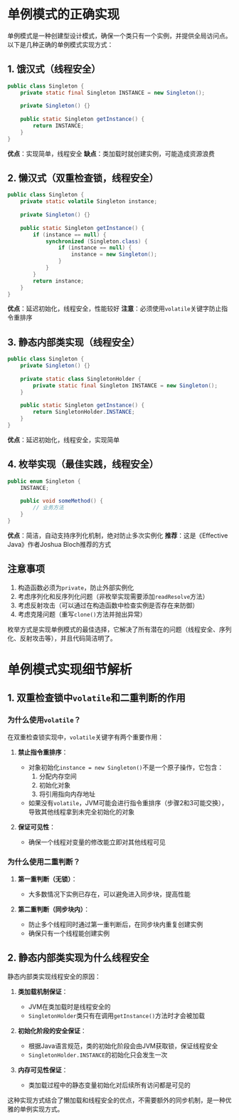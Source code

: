 # 单例模式的正确实现

单例模式是一种创建型设计模式，确保一个类只有一个实例，并提供全局访问点。以下是几种正确的单例模式实现方式：

## 1. 饿汉式（线程安全）

```java
public class Singleton {
    private static final Singleton INSTANCE = new Singleton();
    
    private Singleton() {}
    
    public static Singleton getInstance() {
        return INSTANCE;
    }
}
```

**优点**：实现简单，线程安全
**缺点**：类加载时就创建实例，可能造成资源浪费

## 2. 懒汉式（双重检查锁，线程安全）

```java
public class Singleton {
    private static volatile Singleton instance;
    
    private Singleton() {}
    
    public static Singleton getInstance() {
        if (instance == null) {
            synchronized (Singleton.class) {
                if (instance == null) {
                    instance = new Singleton();
                }
            }
        }
        return instance;
    }
}
```

**优点**：延迟初始化，线程安全，性能较好
**注意**：必须使用`volatile`关键字防止指令重排序

## 3. 静态内部类实现（线程安全）

```java
public class Singleton {
    private Singleton() {}
    
    private static class SingletonHolder {
        private static final Singleton INSTANCE = new Singleton();
    }
    
    public static Singleton getInstance() {
        return SingletonHolder.INSTANCE;
    }
}
```

**优点**：延迟初始化，线程安全，实现简单

## 4. 枚举实现（最佳实践，线程安全）

```java
public enum Singleton {
    INSTANCE;
    
    public void someMethod() {
        // 业务方法
    }
}
```

**优点**：简洁，自动支持序列化机制，绝对防止多次实例化
**推荐**：这是《Effective Java》作者Joshua Bloch推荐的方式

## 注意事项

1. 构造函数必须为`private`，防止外部实例化
2. 考虑序列化和反序列化问题（非枚举实现需要添加`readResolve`方法）
3. 考虑反射攻击（可以通过在构造函数中检查实例是否存在来防御）
4. 考虑克隆问题（重写`clone()`方法并抛出异常）

枚举方式是实现单例模式的最佳选择，它解决了所有潜在的问题（线程安全、序列化、反射攻击等），并且代码简洁明了。

# 单例模式实现细节解析

## 1. 双重检查锁中`volatile`和二重判断的作用

### 为什么使用`volatile`？

在双重检查锁实现中，`volatile`关键字有两个重要作用：

1. **禁止指令重排序**：
   - 对象初始化`instance = new Singleton()`不是一个原子操作，它包含：
     1. 分配内存空间
     2. 初始化对象
     3. 将引用指向内存地址
   - 如果没有`volatile`，JVM可能会进行指令重排序（步骤2和3可能交换），导致其他线程拿到未完全初始化的对象

2. **保证可见性**：
   - 确保一个线程对变量的修改能立即对其他线程可见

### 为什么使用二重判断？

1. **第一重判断（无锁）**：
   - 大多数情况下实例已存在，可以避免进入同步块，提高性能

2. **第二重判断（同步块内）**：
   - 防止多个线程同时通过第一重判断后，在同步块内重复创建实例
   - 确保只有一个线程能创建实例

## 2. 静态内部类实现为什么线程安全

静态内部类实现线程安全的原因：

1. **类加载机制保证**：
   - JVM在类加载时是线程安全的
   - `SingletonHolder`类只有在调用`getInstance()`方法时才会被加载

2. **初始化阶段的安全保证**：
   - 根据Java语言规范，类的初始化阶段会由JVM获取锁，保证线程安全
   - `SingletonHolder.INSTANCE`的初始化只会发生一次

3. **内存可见性保证**：
   - 类加载过程中的静态变量初始化对后续所有访问都是可见的

这种实现方式结合了懒加载和线程安全的优点，不需要额外的同步机制，是一种优雅的单例实现方式。